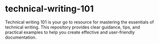 # technical-writing-101
Technical writing 101 is your go to resource for mastering the essentials of technical writing. This repository provides clear guidance, tips, and practical examples to help you create effective and user-friendly documentation.

